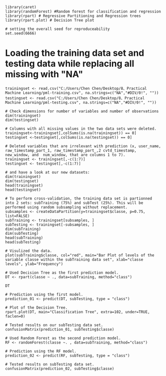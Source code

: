 ```{r warning=FALSE, error=FALSE}
library(caret)
library(randomForest) #Random forest for classification and regression
library(rpart) # Regressive Partitioning and Regression trees
library(rpart.plot) # Decision Tree plot
```

```{r warning=FALSE, error=FALSE}
# setting the overall seed for reproduceability
set.seed(6666)
```

# Loading the training data set and testing data while replacing all missing with "NA"
```{r warning=FALSE, error=FALSE}
trainingset <- read.csv("C:/Users/Chen Chen/Desktop/8、Practical Machine Learning/pml-training.csv", na.strings=c("NA","#DIV/0!", ""))
testingset <- read.csv("C:/Users/Chen Chen/Desktop/8、Practical Machine Learning/pml-testing.csv", na.strings=c("NA","#DIV/0!", ""))
```

```{r warning=FALSE, error=FALSE}
# Check dimensions for number of variables and number of observations
dim(trainingset)
dim(testingset)
```

```{r warning=FALSE, error=FALSE}
# Columns with all missing values in the two data sets were deleted.  
trainingset<-trainingset[,colSums(is.na(trainingset)) == 0]
testingset <-testingset[,colSums(is.na(testingset)) == 0]
```

```{r warning=FALSE, error=FALSE}
# Deleted variables that are irrelevant with prediction (x, user_name, raw_timestamp_part_1, raw_timestamp_part_,2 cvtd_timestamp, new_window, and  num_window, that are columns 1 to 7).
trainingset <- trainingset[,-c(1:7)]
testingset <- testingset[,-c(1:7)]
```

```{r warning=FALSE, error=FALSE}
# and have a look at our new datasets:
dim(trainingset)
dim(testingset)
head(trainingset)
head(testingset)
```

```{r warning=FALSE, error=FALSE}
# To perform cross-validation, the training data set is partionned into 2 sets: subTraining (75%) and subTest (25%). This will be performed using random subsampling without replacement.
subsamples <- createDataPartition(y=trainingset$classe, p=0.75, list=FALSE)
subTraining <- trainingset[subsamples, ] 
subTesting <- trainingset[-subsamples, ]
dim(subTraining)
dim(subTesting)
head(subTraining)
head(subTesting)
```

```{r warning=FALSE, error=FALSE}
# Visulized the data.
plot(subTraining$classe, col="red", main="Bar Plot of levels of the variable classe within the subTraining data set", xlab="classe levels", ylab="Frequency")
```

```{r warning=FALSE, error=FALSE}
# Used Decision Tree as the first prediction model.
DT <- rpart(classe ~ ., data=subTraining, method="class")

DT

# Prediction using the first model.
prediction_01 <- predict(DT, subTesting, type = "class")
```

```{r warning=FALSE, error=FALSE}
# Plot of the Decision Tree.
rpart.plot(DT, main="Classification Tree", extra=102, under=TRUE, faclen=0)
```

```{r warning=FALSE, error=FALSE}
# Tested results on our subTesting data set.
confusionMatrix(prediction_01, subTesting$classe)
```

```{r warning=FALSE, error=FALSE}
# Used Random Forest as the second prediction model. 
RF <- randomForest(classe ~. , data=subTraining, method="class")
```

```{r warning=FALSE, error=FALSE}
# Prediction using the RF model.
prediction_02 <- predict(RF, subTesting, type = "class")
```

```{r warning=FALSE, error=FALSE}
# Tested results on subTesting data set.
confusionMatrix(prediction_02, subTesting$classe)
```